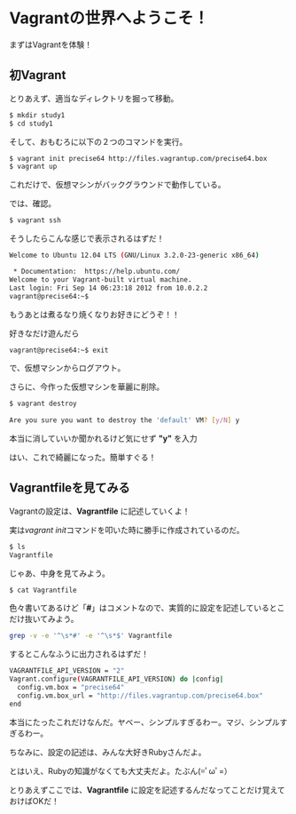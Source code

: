 Vagrantの世界へようこそ！
========================

まずはVagrantを体験！

初Vagrant
---------
とりあえず、適当なディレクトリを掘って移動。

```bash
$ mkdir study1
$ cd study1
```

そして、おもむろに以下の２つのコマンドを実行。

```bash
$ vagrant init precise64 http://files.vagrantup.com/precise64.box    
$ vagrant up
```

これだけで、仮想マシンがバックグラウンドで動作している。

では、確認。

```bash
$ vagrant ssh
```

そうしたらこんな感じで表示されるはずだ！

```bash
Welcome to Ubuntu 12.04 LTS (GNU/Linux 3.2.0-23-generic x86_64)

 * Documentation:  https://help.ubuntu.com/
Welcome to your Vagrant-built virtual machine.
Last login: Fri Sep 14 06:23:18 2012 from 10.0.2.2
vagrant@precise64:~$
```

もうあとは煮るなり焼くなりお好きにどうぞ！！

好きなだけ遊んだら

```bash
vagrant@precise64:~$ exit
```

で、仮想マシンからログアウト。

さらに、今作った仮想マシンを華麗に削除。

```bash
$ vagrant destroy
    
Are you sure you want to destroy the 'default' VM? [y/N] y
```

本当に消していいか聞かれるけど気にせず **"y"** を入力

はい、これで綺麗になった。簡単すぐる！


Vagrantfileを見てみる
---------------------

Vagrantの設定は、**Vagrantfile** に記述していくよ！

実は*vagrant init*コマンドを叩いた時に勝手に作成されているのだ。

```bash
$ ls
Vagrantfile
```

じゃあ、中身を見てみよう。

```bash
$ cat Vagrantfile
```

色々書いてあるけど「**#**」はコメントなので、実質的に設定を記述しているとこだけ抜いてみよう。

```bash
grep -v -e '^\s*#' -e '^\s*$' Vagrantfile
```

するとこんなふうに出力されるはずだ！

```bash
VAGRANTFILE_API_VERSION = "2"
Vagrant.configure(VAGRANTFILE_API_VERSION) do |config|
  config.vm.box = "precise64"
  config.vm.box_url = "http://files.vagrantup.com/precise64.box"
end
```

本当にたったこれだけなんだ。ヤベー、シンプルすぎるわー。マジ、シンプルすぎるわー。

ちなみに、設定の記述は、みんな大好きRubyさんだよ。

とはいえ、Rubyの知識がなくても大丈夫だよ。たぶん(=ﾟωﾟ=）

とりあえずここでは、**Vagrantfile** に設定を記述するんだなってことだけ覚えておけばOKだ！

